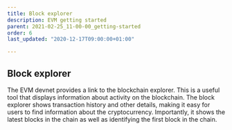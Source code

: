 ```yaml
---
title: Block explorer
description: EVM getting started
parent: 2021-02-25_11-00-00_getting-started
order: 6
last_updated: "2020-12-17T09:00:00+01:00"

---
```

## Block explorer

The EVM devnet provides a link to the blockchain explorer. This is a useful tool that displays information about activity on the blockchain. The block explorer shows transaction history and other details, making it easy for users to find information about the cryptocurrency. Importantly, it shows the latest blocks in the chain as well as identifying the first block in the chain.
